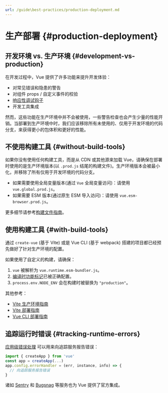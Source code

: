 ```yaml
---
url: /guide\best-practices/production-deployment.md
---
```

# 生产部署 {#production-deployment}

## 开发环境 vs. 生产环境 {#development-vs-production}

在开发过程中，Vue 提供了许多功能来提升开发体验：

- 对常见错误和隐患的警告
- 对组件 props / 自定义事件的校验
- [响应性调试钩子](/guide/extras/reactivity-in-depth#reactivity-debugging)
- 开发工具集成

然而，这些功能在生产环境中并不会被使用，一些警告检查也会产生少量的性能开销。当部署到生产环境中时，我们应该移除所有未使用的、仅用于开发环境的代码分支，来获得更小的包体积和更好的性能。

## 不使用构建工具 {#without-build-tools}

如果你没有使用任何构建工具，而是从 CDN 或其他源来加载 Vue，请确保在部署时使用的是生产环境版本(以 `.prod.js` 结尾的构建文件)。生产环境版本会被最小化，并移除了所有仅用于开发环境的代码分支。

- 如果需要使用全局变量版本(通过 `Vue` 全局变量访问)：请使用 `vue.global.prod.js`。
- 如果需要 ESM 版本(通过原生 ESM 导入访问)：请使用 `vue.esm-browser.prod.js`。

更多细节请参考[构建文件指南](https://github.com/vuejs/core/tree/main/packages/vue#which-dist-file-to-use)。

## 使用构建工具 {#with-build-tools}

通过 `create-vue` (基于 Vite) 或是 Vue CLI (基于 webpack) 搭建的项目都已经预先做好了针对生产环境的配置。

如果使用了自定义的构建，请确保：

1. `vue` 被解析为 `vue.runtime.esm-bundler.js`。
2. [编译时功能标记](/api/compile-time-flags)已被正确配置。
3. <code>process.env<wbr>.NODE_ENV</code> 会在构建时被替换为 `"production"`。

其他参考：

- [Vite 生产环境指南](https://cn.vitejs.dev/guide/build.html)
- [Vite 部署指南](https://cn.vitejs.dev/guide/static-deploy.html)
- [Vue CLI 部署指南](https://cli.vuejs.org/zh/guide/deployment.html)

## 追踪运行时错误 {#tracking-runtime-errors}

[应用级错误处理](/api/application#app-config-errorhandler) 可以用来向追踪服务报告错误：

```js
import { createApp } from 'vue'
const app = createApp(...)
app.config.errorHandler = (err, instance, info) => {
  // 向追踪服务报告错误
}
```

诸如 [Sentry](https://docs.sentry.io/platforms/javascript/guides/vue/) 和 [Bugsnag](https://docs.bugsnag.com/platforms/javascript/vue/) 等服务也为 Vue 提供了官方集成。

<!-- zhlint disabled -->
